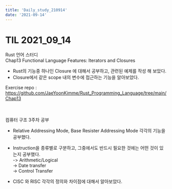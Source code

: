 ```yaml
---
title: 'Daily_study_210914'
date: '2021-09-14'
---
```


# TIL 2021_09_14

Rust 언어 스터디   
Chap13 Functional Language Features: Iterators and Closures  
- Rust의 기능중 하나인 Closure 에 대해서 공부하고, 관련된 예제를 작성 해 보았다.  
- Closure에서 같은 scope 내의 변수에 접근하는 기능을 알아보았다.  

Exercise repo : https://github.com/JaeYoonKimme/Rust_Programming_Language/tree/main/Chap13


<br> 
<br> 
컴퓨터 구조 3주차 공부 

- Relative Addressing Mode, Base Resister Addressing Mode 각각의 기능을 공부했다. 
- Instruction을 종류별로 구분하고, 그중에서도 반드시 필요한 것에는 어떤 것이 있는지 공부했다.  
-> Arithmetic/Logical  
-> Date transfer  
-> Control Transfer  

- CISC 와 RISC 각각의 정의와 차이점에 대해서 알아보았다. 

<br> 
